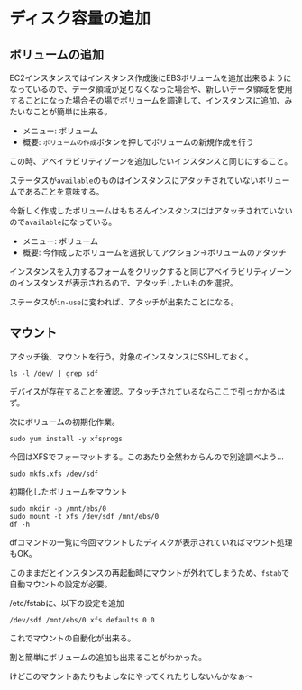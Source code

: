 # ディスク容量の追加

## ボリュームの追加

EC2インスタンスではインスタンス作成後にEBSボリュームを追加出来るようになっているので、データ領域が足りなくなった場合や、新しいデータ領域を使用することになった場合その場でボリュームを調達して、インスタンスに追加、みたいなことが簡単に出来る。

* メニュー: ボリューム
* 概要: `ボリュームの作成`ボタンを押してボリュームの新規作成を行う

この時、アベイラビリティゾーンを追加したいインスタンスと同じにすること。

ステータスが`available`のものはインスタンスにアタッチされていないボリュームであることを意味する。

今新しく作成したボリュームはもちろんインスタンスにはアタッチされていないので`available`になっている。

* メニュー: ボリューム
* 概要: 今作成したボリュームを選択してアクション→ボリュームのアタッチ

インスタンスを入力するフォームをクリックすると同じアベイラビリティゾーンのインスタンスが表示されるので、アタッチしたいものを選択。

ステータスが`in-use`に変われば、アタッチが出来たことになる。

## マウント

アタッチ後、マウントを行う。対象のインスタンスにSSHしておく。

```
ls -l /dev/ | grep sdf
```

デバイスが存在することを確認。アタッチされているならここで引っかかるはず。

次にボリュームの初期化作業。

```
sudo yum install -y xfsprogs
```

今回はXFSでフォーマットする。このあたり全然わからんので別途調べよう...

```
sudo mkfs.xfs /dev/sdf
```

初期化したボリュームをマウント

```
sudo mkdir -p /mnt/ebs/0
sudo mount -t xfs /dev/sdf /mnt/ebs/0
df -h
```

dfコマンドの一覧に今回マウントしたディスクが表示されていればマウント処理もOK。

このままだとインスタンスの再起動時にマウントが外れてしまうため、`fstab`で自動マウントの設定が必要。


/etc/fstabに、以下の設定を追加

```
/dev/sdf /mnt/ebs/0 xfs defaults 0 0
```

これでマウントの自動化が出来る。


割と簡単にボリュームの追加も出来ることがわかった。

けどこのマウントあたりもよしなにやってくれたりしないんかなぁ〜
